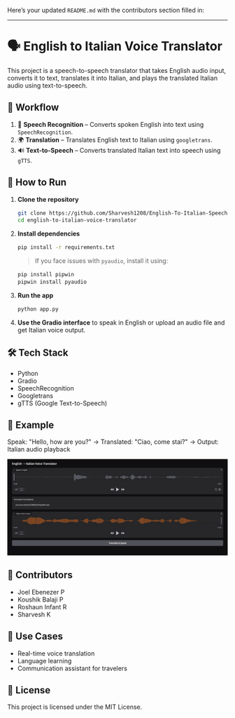 Here’s your updated `README.md` with the contributors section filled in:

---

# 🗣️ English to Italian Voice Translator

This project is a speech-to-speech translator that takes English audio input, converts it to text, translates it into Italian, and plays the translated Italian audio using text-to-speech.

## 🔄 Workflow

1. 🎤 **Speech Recognition** – Converts spoken English into text using `SpeechRecognition`.
2. 🌍 **Translation** – Translates English text to Italian using `googletrans`.
3. 🔊 **Text-to-Speech** – Converts translated Italian text into speech using `gTTS`.

## 🚀 How to Run

1. **Clone the repository**

   ```bash
   git clone https://github.com/Sharvesh1208/English-To-Italian-Speech-Translator.git
   cd english-to-italian-voice-translator
   ```

2. **Install dependencies**

   ```bash
   pip install -r requirements.txt
   ```

   > If you face issues with `pyaudio`, install it using:

   ```bash
   pip install pipwin
   pipwin install pyaudio
   ```

3. **Run the app**

   ```bash
   python app.py
   ```

4. **Use the Gradio interface** to speak in English or upload an audio file and get Italian voice output.

## 🛠️ Tech Stack

* Python
* Gradio
* SpeechRecognition
* Googletrans
* gTTS (Google Text-to-Speech)

## 📄 Example

Speak: "Hello, how are you?"
→ Translated: "Ciao, come stai?"
→ Output: Italian audio playback

![Demo Screenshot](Demo%20ScreenShot.jpg)

## 👥 Contributors

* Joel Ebenezer P
* Koushik Balaji P
* Roshaun Infant R
* Sharvesh K

## 📌 Use Cases

* Real-time voice translation
* Language learning
* Communication assistant for travelers

## 📃 License

This project is licensed under the MIT License.
